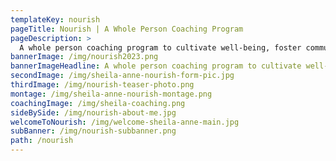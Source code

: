```yaml
---
templateKey: nourish
pageTitle: Nourish | A Whole Person Coaching Program
pageDescription: >
  A whole person coaching program to cultivate well-being, foster community, and let your natural self thrive
bannerImage: /img/nourish2023.png
bannerImageHeadline: A whole person coaching program to cultivate well-being, foster community, and let your natural self thrive
secondImage: /img/sheila-anne-nourish-form-pic.jpg
thirdImage: /img/nourish-teaser-photo.png
montage: /img/sheila-anne-nourish-montage.png
coachingImage: /img/sheila-coaching.png
sideBySide: /img/nourish-about-me.jpg
welcomeToNourish: /img/welcome-sheila-anne-main.jpg
subBanner: /img/nourish-subbanner.png
path: /nourish
---
```

